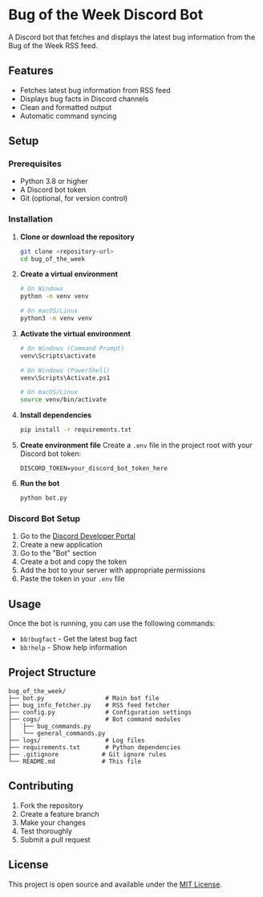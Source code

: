 # Bug of the Week Discord Bot

A Discord bot that fetches and displays the latest bug information from the Bug of the Week RSS feed.

## Features

- Fetches latest bug information from RSS feed
- Displays bug facts in Discord channels
- Clean and formatted output
- Automatic command syncing

## Setup

### Prerequisites

- Python 3.8 or higher
- A Discord bot token
- Git (optional, for version control)

### Installation

1. **Clone or download the repository**
   ```bash
   git clone <repository-url>
   cd bug_of_the_week
   ```

2. **Create a virtual environment**
   ```bash
   # On Windows
   python -m venv venv
   
   # On macOS/Linux
   python3 -m venv venv
   ```

3. **Activate the virtual environment**
   ```bash
   # On Windows (Command Prompt)
   venv\Scripts\activate
   
   # On Windows (PowerShell)
   venv\Scripts\Activate.ps1
   
   # On macOS/Linux
   source venv/bin/activate
   ```

4. **Install dependencies**
   ```bash
   pip install -r requirements.txt
   ```

5. **Create environment file**
   Create a `.env` file in the project root with your Discord bot token:
   ```
   DISCORD_TOKEN=your_discord_bot_token_here
   ```

6. **Run the bot**
   ```bash
   python bot.py
   ```

### Discord Bot Setup

1. Go to the [Discord Developer Portal](https://discord.com/developers/applications)
2. Create a new application
3. Go to the "Bot" section
4. Create a bot and copy the token
5. Add the bot to your server with appropriate permissions
6. Paste the token in your `.env` file

## Usage

Once the bot is running, you can use the following commands:

- `bb!bugfact` - Get the latest bug fact
- `bb!help` - Show help information

## Project Structure

```
bug_of_the_week/
├── bot.py                 # Main bot file
├── bug_info_fetcher.py    # RSS feed fetcher
├── config.py              # Configuration settings
├── cogs/                  # Bot command modules
│   ├── bug_commands.py
│   └── general_commands.py
├── logs/                  # Log files
├── requirements.txt       # Python dependencies
├── .gitignore            # Git ignore rules
└── README.md             # This file
```

## Contributing

1. Fork the repository
2. Create a feature branch
3. Make your changes
4. Test thoroughly
5. Submit a pull request

## License

This project is open source and available under the [MIT License](LICENSE).

